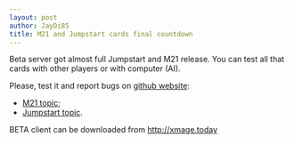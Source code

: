 ```yaml
---
layout: post
author: JayDi85
title: M21 and Jumpstart cards final countdown
---
```

Beta server got almost full Jumpstart and M21 release. You can test all that cards with other players or with computer (AI).

Please, test it and report bugs on [github website](https://github.com/magefree/mage/issues):
* [M21 topic](https://github.com/magefree/mage/issues/6608);
* [Jumpstart topic](https://github.com/magefree/mage/issues/6656). 

BETA client can be downloaded from http://xmage.today